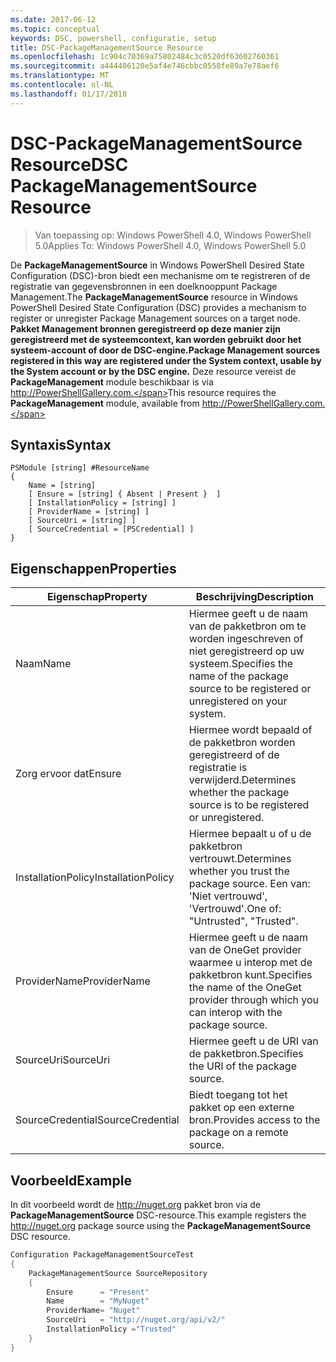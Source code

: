 ```yaml
---
ms.date: 2017-06-12
ms.topic: conceptual
keywords: DSC, powershell, configuratie, setup
title: DSC-PackageManagementSource Resource
ms.openlocfilehash: 1c904c70369a75802484c3c0520df63602760361
ms.sourcegitcommit: a444406120e5af4e746cbbc0558fe89a7e78aef6
ms.translationtype: MT
ms.contentlocale: nl-NL
ms.lasthandoff: 01/17/2018
---
```

# <a name="dsc-packagemanagementsource-resource"></a><span data-ttu-id="b5554-103">DSC-PackageManagementSource Resource</span><span class="sxs-lookup"><span data-stu-id="b5554-103">DSC PackageManagementSource Resource</span></span>

> <span data-ttu-id="b5554-104">Van toepassing op: Windows PowerShell 4.0, Windows PowerShell 5.0</span><span class="sxs-lookup"><span data-stu-id="b5554-104">Applies To: Windows PowerShell 4.0, Windows PowerShell 5.0</span></span>

<span data-ttu-id="b5554-105">De **PackageManagementSource** in Windows PowerShell Desired State Configuration (DSC)-bron biedt een mechanisme om te registreren of de registratie van gegevensbronnen in een doelknooppunt Package Management.</span><span class="sxs-lookup"><span data-stu-id="b5554-105">The **PackageManagementSource** resource in Windows PowerShell Desired State Configuration (DSC) provides a mechanism to register or unregister Package Management sources on a target node.</span></span> <span data-ttu-id="b5554-106">**Pakket Management bronnen geregistreerd op deze manier zijn geregistreerd met de systeemcontext, kan worden gebruikt door het systeem-account of door de DSC-engine.**</span><span class="sxs-lookup"><span data-stu-id="b5554-106">**Package Management sources registered in this way are registered under the System context, usable by the System account or by the DSC engine.**</span></span> <span data-ttu-id="b5554-107">Deze resource vereist de **PackageManagement** module beschikbaar is via http://PowerShellGallery.com.</span><span class="sxs-lookup"><span data-stu-id="b5554-107">This resource requires the **PackageManagement** module, available from http://PowerShellGallery.com.</span></span>

## <a name="syntax"></a><span data-ttu-id="b5554-108">Syntaxis</span><span class="sxs-lookup"><span data-stu-id="b5554-108">Syntax</span></span>

```
PSModule [string] #ResourceName
{
    Name = [string]
    [ Ensure = [string] { Absent | Present }  ]
    [ InstallationPolicy = [string] ]
    [ ProviderName = [string] ]
    [ SourceUri = [string] ]
    [ SourceCredential = [PSCredential] ]
}
```

## <a name="properties"></a><span data-ttu-id="b5554-109">Eigenschappen</span><span class="sxs-lookup"><span data-stu-id="b5554-109">Properties</span></span>
|  <span data-ttu-id="b5554-110">Eigenschap</span><span class="sxs-lookup"><span data-stu-id="b5554-110">Property</span></span>  |  <span data-ttu-id="b5554-111">Beschrijving</span><span class="sxs-lookup"><span data-stu-id="b5554-111">Description</span></span>   | 
|---|---| 
| <span data-ttu-id="b5554-112">Naam</span><span class="sxs-lookup"><span data-stu-id="b5554-112">Name</span></span>| <span data-ttu-id="b5554-113">Hiermee geeft u de naam van de pakketbron om te worden ingeschreven of niet geregistreerd op uw systeem.</span><span class="sxs-lookup"><span data-stu-id="b5554-113">Specifies the name of the package source to be registered or unregistered on your system.</span></span>| 
| <span data-ttu-id="b5554-114">Zorg ervoor dat</span><span class="sxs-lookup"><span data-stu-id="b5554-114">Ensure</span></span>| <span data-ttu-id="b5554-115">Hiermee wordt bepaald of de pakketbron worden geregistreerd of de registratie is verwijderd.</span><span class="sxs-lookup"><span data-stu-id="b5554-115">Determines whether the package source is to be registered or unregistered.</span></span>| 
| <span data-ttu-id="b5554-116">InstallationPolicy</span><span class="sxs-lookup"><span data-stu-id="b5554-116">InstallationPolicy</span></span>| <span data-ttu-id="b5554-117">Hiermee bepaalt u of u de pakketbron vertrouwt.</span><span class="sxs-lookup"><span data-stu-id="b5554-117">Determines whether you trust the package source.</span></span> <span data-ttu-id="b5554-118">Een van: 'Niet vertrouwd', 'Vertrouwd'.</span><span class="sxs-lookup"><span data-stu-id="b5554-118">One of: "Untrusted", "Trusted".</span></span>| 
| <span data-ttu-id="b5554-119">ProviderName</span><span class="sxs-lookup"><span data-stu-id="b5554-119">ProviderName</span></span>| <span data-ttu-id="b5554-120">Hiermee geeft u de naam van de OneGet provider waarmee u interop met de pakketbron kunt.</span><span class="sxs-lookup"><span data-stu-id="b5554-120">Specifies the name of the OneGet provider through which you can interop with the package source.</span></span>| 
| <span data-ttu-id="b5554-121">SourceUri</span><span class="sxs-lookup"><span data-stu-id="b5554-121">SourceUri</span></span>| <span data-ttu-id="b5554-122">Hiermee geeft u de URI van de pakketbron.</span><span class="sxs-lookup"><span data-stu-id="b5554-122">Specifies the URI of the package source.</span></span>| 
| <span data-ttu-id="b5554-123">SourceCredential</span><span class="sxs-lookup"><span data-stu-id="b5554-123">SourceCredential</span></span>| <span data-ttu-id="b5554-124">Biedt toegang tot het pakket op een externe bron.</span><span class="sxs-lookup"><span data-stu-id="b5554-124">Provides access to the package on a remote source.</span></span>| 

## <a name="example"></a><span data-ttu-id="b5554-125">Voorbeeld</span><span class="sxs-lookup"><span data-stu-id="b5554-125">Example</span></span>

<span data-ttu-id="b5554-126">In dit voorbeeld wordt de http://nuget.org pakket bron via de **PackageManagementSource** DSC-resource.</span><span class="sxs-lookup"><span data-stu-id="b5554-126">This example registers the http://nuget.org package source using the **PackageManagementSource** DSC resource.</span></span>

```powershell
Configuration PackageManagementSourceTest
{    
    PackageManagementSource SourceRepository
    {
        Ensure      = "Present" 
        Name        = "MyNuget" 
        ProviderName= "Nuget" 
        SourceUri   = "http://nuget.org/api/v2/"   
        InstallationPolicy ="Trusted" 
    }
}
```

